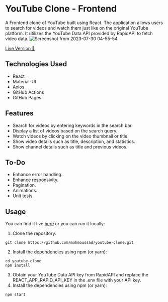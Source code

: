 # YouTube Clone - Frontend
A Frontend clone of YouTube built using React. The application allows users to search for videos and watch them just like on the original YouTube platform. It utilizes the YouTube Data API provided by RapidAPI to fetch video data.
![Screenshot from 2023-07-30 04-55-54](https://github.com/mohmoussad/youtube-clone/assets/88286511/80f00e57-fedc-4e52-8543-e101aa378ce8)

[Live Version 🚀 ](https://mohmoussad.github.io/youtube-clone/)

## Technologies Used
- React
- Material-UI
- Axios
- GitHub Actions
- GitHub Pages

## Features
- Search for videos by entering keywords in the search bar.
- Display a list of videos based on the search query.
- Watch videos by clicking on the video thumbnail or title.
- Show video details such as title, description, and statistics.
- Show channel details such as title and previous videos.

## To-Do
- Enhance error handling.
- Enhance responsivity.
- Pagination.
- Animations.
- Unit tests.

## Usage
You can find it live [here](https://mohmoussad.github.io/youtube-clone/) or you can run it locally:
1. Clone the repository:
```
git clone https://github.com/mohmoussad/youtube-clone.git
```
2. Install the dependencies using npm (or yarn):
```
cd youtube-clone
npm install
```
3. Obtain your YouTube Data API key from RapidAPI and replace the REACT_APP_RAPID_API_KEY in the .env file with your API key.
4. Install the dependencies using npm (or yarn):
```
npm start
```
